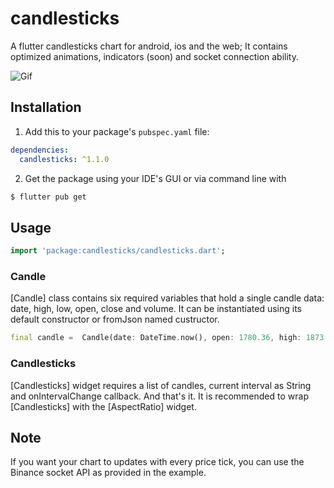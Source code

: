 # candlesticks

A flutter candlesticks chart for android, ios and the web; It contains optimized animations, indicators (soon) and socket connection ability.

![Gif](https://github.com/r-mzy47/candlesticks/blob/master/example.gif "Bitcoin chart")


## Installation

1. Add this to your package's `pubspec.yaml` file:

```yaml
dependencies:
  candlesticks: ^1.1.0
```

2. Get the package using your IDE's GUI or via command line with

```bash
$ flutter pub get
```

## Usage

```dart
import 'package:candlesticks/candlesticks.dart';
```

### Candle

[Candle] class contains six required variables that hold a single candle data: date, high, low, open, close and volume.
It can be instantiated using its default constructor or fromJson named custructor.

```dart
final candle =  Candle(date: DateTime.now(), open: 1780.36, high: 1873.93, low: 1755.34, close: 1848.56, volume: 0);
```

### Candlesticks

[Candlesticks] widget requires a list of candles, current interval as String and onIntervalChange callback. And that's it. It is recommended to wrap [Candlesticks] with the [AspectRatio] widget.

## Note

If you want your chart to updates with every price tick, you can use the Binance socket API as provided in the example.